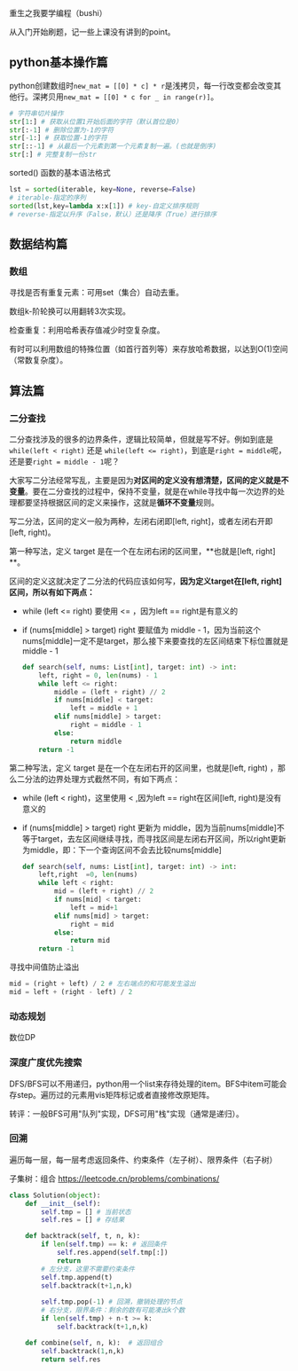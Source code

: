 重生之我要学编程（bushi）

从入门开始刷题，记一些上课没有讲到的point。

## python基本操作篇

python创建数组时`new_mat = [[0] * c] * r`是浅拷贝，每一行改变都会改变其他行。深拷贝用`new_mat = [[0] * c for _ in range(r)]`。

```python
# 字符串切片操作
str[1:] # 获取从位置1开始后面的字符（默认首位是0）
str[:-1] # 删除位置为-1的字符
str[-1:] # 获取位置-1的字符
str[::-1] # 从最后一个元素到第一个元素复制一遍。(也就是倒序)
str[:] # 完整复制一份str
```

sorted() 函数的基本语法格式

```python
lst = sorted(iterable, key=None, reverse=False)
# iterable-指定的序列
sorted(lst,key=lambda x:x[1]) # key-自定义排序规则
# reverse-指定以升序（False，默认）还是降序（True）进行排序
```



## 数据结构篇

### 数组

寻找是否有重复元素：可用set（集合）自动去重。

数组k-阶轮换可以用翻转3次实现。

检查重复：利用哈希表存值减少时空复杂度。

有时可以利用数组的特殊位置（如首行首列等）来存放哈希数据，以达到O(1)空间（常数复杂度）。

## 算法篇

### 二分查找

二分查找涉及的很多的边界条件，逻辑比较简单，但就是写不好。例如到底是 `while(left < right)` 还是 `while(left <= right)`，到底是`right = middle`呢，还是要`right = middle - 1`呢？

大家写二分法经常写乱，主要是因为**对区间的定义没有想清楚，区间的定义就是不变量**。要在二分查找的过程中，保持不变量，就是在while寻找中每一次边界的处理都要坚持根据区间的定义来操作，这就是**循环不变量**规则。

写二分法，区间的定义一般为两种，左闭右闭即[left, right]，或者左闭右开即[left, right)。

第一种写法，定义 target 是在一个在左闭右闭的区间里，**也就是[left, right] **。

区间的定义这就决定了二分法的代码应该如何写，**因为定义target在[left, right]区间，所以有如下两点：**

- while (left <= right) 要使用 <= ，因为left == right是有意义的

- if (nums[middle] > target) right 要赋值为 middle - 1，因为当前这个nums[middle]一定不是target，那么接下来要查找的左区间结束下标位置就是 middle - 1

  ```python
  def search(self, nums: List[int], target: int) -> int:
      left, right = 0, len(nums) - 1
      while left <= right:
          middle = (left + right) // 2
          if nums[middle] < target:
              left = middle + 1
          elif nums[middle] > target:
              right = middle - 1
          else:
              return middle
      return -1
  ```

第二种写法，定义 target 是在一个在左闭右开的区间里，也就是[left, right) ，那么二分法的边界处理方式截然不同，有如下两点：

- while (left < right)，这里使用 < ,因为left == right在区间[left, right)是没有意义的

- if (nums[middle] > target) right 更新为 middle，因为当前nums[middle]不等于target，去左区间继续寻找，而寻找区间是左闭右开区间，所以right更新为middle，即：下一个查询区间不会去比较nums[middle]

  ```python
  def search(self, nums: List[int], target: int) -> int:
      left,right  =0, len(nums)
      while left < right:
          mid = (left + right) // 2
          if nums[mid] < target:
              left = mid+1
          elif nums[mid] > target:
              right = mid
          else:
              return mid
      return -1
  ```

寻找中间值防止溢出

```python
mid = (right + left) / 2 # 左右端点的和可能发生溢出
mid = left + (right - left) / 2
```



### 动态规划

数位DP

### 深度广度优先搜索

DFS/BFS可以不用递归，python用一个list来存待处理的item。BFS中item可能会存step。遍历过的元素用vis矩阵标记或者直接修改原矩阵。

转评：一般BFS可用"队列"实现，DFS可用"栈"实现（通常是递归）。

### 回溯

遍历每一层，每一层考虑返回条件、约束条件（左子树）、限界条件（右子树）

子集树：组合 https://leetcode.cn/problems/combinations/

```python
class Solution(object):
    def __init__(self):
        self.tmp = [] # 当前状态
        self.res = [] # 存结果

    def backtrack(self, t, n, k):
        if len(self.tmp) == k: # 返回条件
            self.res.append(self.tmp[:])
            return
        # 左分支，这里不需要约束条件
        self.tmp.append(t)
        self.backtrack(t+1,n,k)
        
        self.tmp.pop(-1) # 回溯，撤销处理的节点
        # 右分支，限界条件：剩余的数有可能凑出k个数
        if len(self.tmp) + n-t >= k:
            self.backtrack(t+1,n,k)

    def combine(self, n, k):  # 返回组合
        self.backtrack(1,n,k)
        return self.res
```




